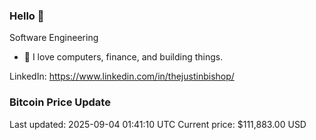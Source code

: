 ### Hello 🤙  

Software Engineering

- 🔭 I love computers, finance, and building things.
  
LinkedIn: https://www.linkedin.com/in/thejustinbishop/  




























































































































































































































































































































































































































































































































































































































































































































































































































































































































































































































































### Bitcoin Price Update
Last updated: 2025-09-04 01:41:10 UTC
Current price: $111,883.00 USD
